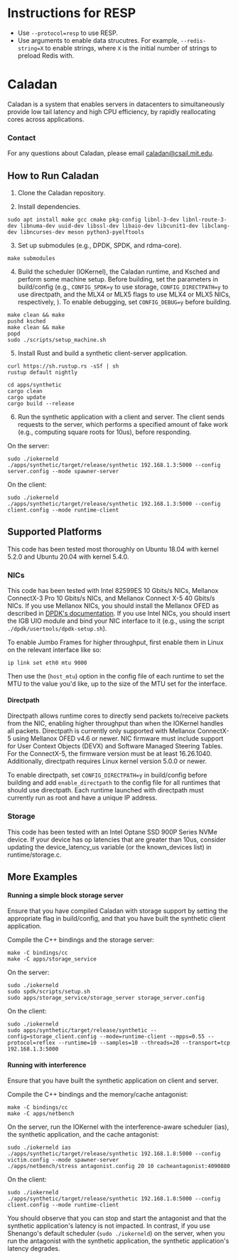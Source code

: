 # Instructions for RESP
- Use `--protocol=resp` to use RESP.
- Use arguments to enable data strucutres. For example, `--redis-string=X` to enable strings, where `X` is the initial number of strings to preload Redis with.

# Caladan

Caladan is a system that enables servers in datacenters to
simultaneously provide low tail latency and high CPU efficiency, by
rapidly reallocating cores across applications.

### Contact

For any questions about Caladan, please email <caladan@csail.mit.edu>.

## How to Run Caladan

1) Clone the Caladan repository.

2) Install dependencies.

```
sudo apt install make gcc cmake pkg-config libnl-3-dev libnl-route-3-dev libnuma-dev uuid-dev libssl-dev libaio-dev libcunit1-dev libclang-dev libncurses-dev meson python3-pyelftools
```

3) Set up submodules (e.g., DPDK, SPDK, and rdma-core).

```
make submodules
```

4) Build the scheduler (IOKernel), the Caladan runtime, and Ksched and perform some machine setup.
Before building, set the parameters in build/config (e.g., `CONFIG_SPDK=y` to use
storage, `CONFIG_DIRECTPATH=y` to use directpath, and the MLX4 or MLX5 flags to use
MLX4 or MLX5 NICs, respectively, ). To enable debugging, set `CONFIG_DEBUG=y` before building.
```
make clean && make
pushd ksched
make clean && make
popd
sudo ./scripts/setup_machine.sh
```

5) Install Rust and build a synthetic client-server application.

```
curl https://sh.rustup.rs -sSf | sh
rustup default nightly
```
```
cd apps/synthetic
cargo clean
cargo update
cargo build --release
```

6) Run the synthetic application with a client and server. The client
sends requests to the server, which performs a specified amount of
fake work (e.g., computing square roots for 10us), before responding.

On the server:
```
sudo ./iokerneld
./apps/synthetic/target/release/synthetic 192.168.1.3:5000 --config server.config --mode spawner-server
```

On the client:
```
sudo ./iokerneld
./apps/synthetic/target/release/synthetic 192.168.1.3:5000 --config client.config --mode runtime-client
```

## Supported Platforms

This code has been tested most thoroughly on Ubuntu 18.04 with kernel
5.2.0 and Ubuntu 20.04 with kernel 5.4.0.

### NICs
This code has been tested with Intel 82599ES 10 Gbits/s NICs,
Mellanox ConnectX-3 Pro 10 Gbits/s NICs, and Mellanox Connect X-5 40 Gbits/s NICs.
If you use Mellanox NICs, you should install the Mellanox OFED as described in [DPDK's
documentation](https://doc.dpdk.org/guides/nics/mlx4.html). If you use
Intel NICs, you should insert the IGB UIO module and bind your NIC
interface to it (e.g., using the script `./dpdk/usertools/dpdk-setup.sh`).

To enable Jumbo Frames for higher throughput, first enable them in Linux on the
relevant interface like so:
```
ip link set eth0 mtu 9000
```
Then use the (`host_mtu`) option in the config file of each runtime to set the
MTU to the value you'd like, up to the size of the MTU set for the interface.

#### Directpath
Directpath allows runtime cores to directly send packets to/receive packets from the NIC, enabling
higher throughput than when the IOKernel handles all packets.
Directpath is currently only supported with Mellanox ConnectX-5 using Mellanox OFED v4.6 or newer.
NIC firmware must include support for User Context Objects (DEVX) and Software Managed Steering Tables.
For the ConnectX-5, the firmware version must be at least 16.26.1040. Additionally, directpath requires
Linux kernel version 5.0.0 or newer.

To enable directpath, set `CONFIG_DIRECTPATH=y` in build/config before building and add `enable_directpath`
to the config file for all runtimes that should use directpath. Each runtime launched with directpath must
currently run as root and have a unique IP address.

### Storage
This code has been tested with an Intel Optane SSD 900P Series NVMe device.
If your device has op latencies that are greater than 10us, consider updating the device_latency_us
variable (or the known_devices list) in runtime/storage.c.

## More Examples

#### Running a simple block storage server
Ensure that you have compiled Caladan with storage support by setting the appropriate flag in build/config,
and that you have built the synthetic client application.

Compile the C++ bindings and the storage server:
```
make -C bindings/cc
make -C apps/storage_service
```

On the server:
```
sudo ./iokerneld
sudo spdk/scripts/setup.sh
sudo apps/storage_service/storage_server storage_server.config
```

On the client:
```
sudo ./iokerneld
sudo apps/synthetic/target/release/synthetic --config=storage_client.config --mode=runtime-client --mpps=0.55 --protocol=reflex --runtime=10 --samples=10 --threads=20 --transport=tcp 192.168.1.3:5000
```

#### Running with interference

Ensure that you have built the synthetic application on client and server.

Compile the C++ bindings and the memory/cache antagonist:
```
make -C bindings/cc
make -C apps/netbench
```

On the server, run the IOKernel with the interference-aware scheduler (ias),
the synthetic application, and the cache antagonist:
```
sudo ./iokerneld ias
./apps/synthetic/target/release/synthetic 192.168.1.8:5000 --config victim.config --mode spawner-server
./apps/netbench/stress antagonist.config 20 10 cacheantagonist:4090880
```

On the client:
```
sudo ./iokerneld
./apps/synthetic/target/release/synthetic 192.168.1.8:5000 --config client.config --mode runtime-client
```

You should observe that you can stop and start the antagonist and that the
synthetic application's latency is not impacted. In contrast, if you use
Shenango's default scheduler (`sudo ./iokerneld`) on the server, when you run
the antagonist with the synthetic application, the synthetic application's
latency degrades.
